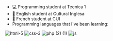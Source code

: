 

- &#128187; Programming student at Tecnica 1
- &#128509; English student at Cultural Inglesa
- &#128508; French student at CUI
- Programming languages that i´ve been learning:
  
![html-5](https://github.com/DelfinaBravo/DelfinaBravo/assets/121356466/0a868600-d867-4f08-8304-a6bcc0e669e1)
![css-3](https://github.com/DelfinaBravo/DelfinaBravo/assets/121356466/d547a4d5-f66a-4d40-9375-6a0840b3d435)
![php (2) (1)](https://github.com/DelfinaBravo/DelfinaBravo/assets/121356466/ea294af8-5296-45c5-aea3-5230a99beb21)
![js](https://github.com/DelfinaBravo/DelfinaBravo/assets/121356466/3ea3feba-783b-478d-8b14-7c8498b9cc2c)

